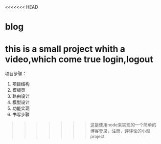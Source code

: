 <<<<<<< HEAD
# blog
this is a small project whith a video,which come true login,logout
=======
项目步骤：
1.	项目结构
2.	模板页
3.	路由设计
4.	模型设计
5.	功能实现
6.	书写步骤
>>>>>>> 这是使用node来实现的一个简单的博客登录，注册，评评论的小型project

